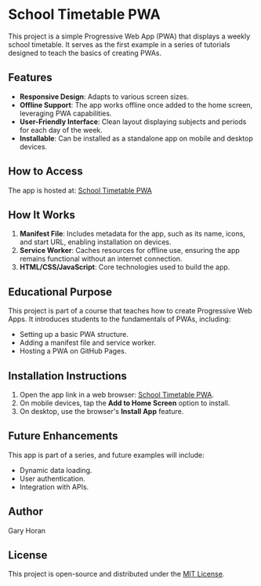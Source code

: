 # School Timetable PWA

This project is a simple Progressive Web App (PWA) that displays a weekly school timetable. It serves as the first example in a series of tutorials designed to teach the basics of creating PWAs.

## Features

- **Responsive Design**: Adapts to various screen sizes.
- **Offline Support**: The app works offline once added to the home screen, leveraging PWA capabilities.
- **User-Friendly Interface**: Clean layout displaying subjects and periods for each day of the week.
- **Installable**: Can be installed as a standalone app on mobile and desktop devices.

## How to Access

The app is hosted at: [School Timetable PWA](https://mrhoran8120.github.io/pwabasic/)

## How It Works

1. **Manifest File**: Includes metadata for the app, such as its name, icons, and start URL, enabling installation on devices.
2. **Service Worker**: Caches resources for offline use, ensuring the app remains functional without an internet connection.
3. **HTML/CSS/JavaScript**: Core technologies used to build the app.

## Educational Purpose

This project is part of a course that teaches how to create Progressive Web Apps. It introduces students to the fundamentals of PWAs, including:

- Setting up a basic PWA structure.
- Adding a manifest file and service worker.
- Hosting a PWA on GitHub Pages.

## Installation Instructions

1. Open the app link in a web browser: [School Timetable PWA](https://mrhoran8120.github.io/pwabasic/).
2. On mobile devices, tap the **Add to Home Screen** option to install.
3. On desktop, use the browser's **Install App** feature.

## Future Enhancements

This app is part of a series, and future examples will include:
- Dynamic data loading.
- User authentication.
- Integration with APIs.

## Author

Gary Horan

## License

This project is open-source and distributed under the [MIT License](LICENSE).


